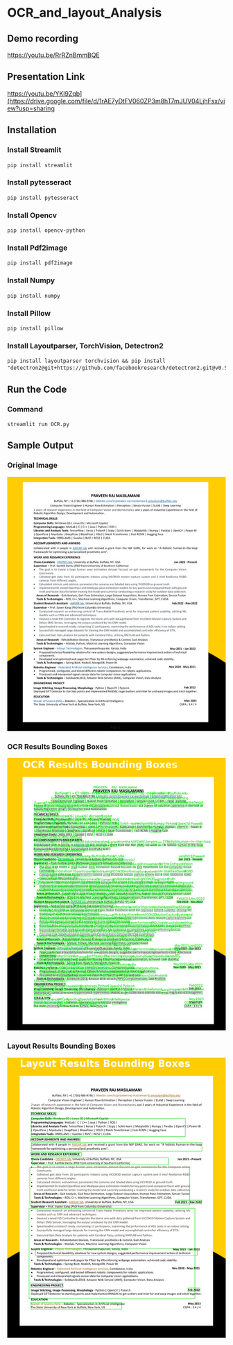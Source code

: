 # OCR_and_layout_Analysis



 
## Demo recording
https://youtu.be/RrRZnBmmBQE

## Presentation Link
https://youtu.be/YKl9Zqb](https://drive.google.com/file/d/1rAE7yDtFV060ZP3m8hT7mJUV04LjhFsx/view?usp=sharing

## Installation

### Install Streamlit

```
pip install streamlit
```

### Install pytesseract

```
pip install pytesseract
```

### Install Opencv

```
pip install opencv-python
```

### Install Pdf2image

```
pip install pdf2image
```

### Install Numpy

```
pip install numpy
```

### Install Pillow

```
pip install pillow
```

### Install Layoutparser, TorchVision, Detectron2

```
pip install layoutparser torchvision && pip install "detectron2@git+https://github.com/facebookresearch/detectron2.git@v0.5#egg=detectron2"
```



## Run the Code

### Command

```
streamlit run OCR.py
```




## Sample Output

### Original Image

![alt text](https://github.com/Praveen13-co/OCR_and_layout_Analysis/blob/main/Result_Original_image.png "a suitable frame")


### OCR Results Bounding Boxes

![alt text](https://github.com/Praveen13-co/OCR_and_layout_Analysis/blob/main/Result_OCR_With_Bounding_Boxes.png "a suitable frame")


### Layout Results Bounding Boxes

![alt text](https://github.com/Praveen13-co/OCR_and_layout_Analysis/blob/main/Result_Layout_Result_With_Bounding_Boxes.png "a suitable frame")

